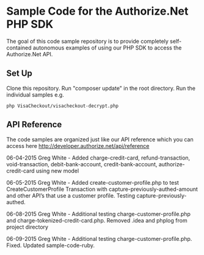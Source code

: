 # Sample Code for the Authorize.Net PHP SDK
The goal of this code sample repository is to provide completely self-contained autonomous examples of using our PHP SDK to access the Authorize.Net API.

## Set Up
Clone this repository.
Run "composer update" in the root directory.
Run the individual samples e.g. 
````
php VisaCheckout/visacheckout-decrypt.php
````

## API Reference
The code samples are organized just like our API reference which you can access here http://developer.authorize.net/api/reference

06-04-2015 Greg White - Added charge-credit-card, refund-transaction, void-transaction, debit-bank-account, credit-bank-account, authorize-credit-card using new model

06-05-2015 Greg White - Added create-customer-profile.php to test CreateCustomerProfile Transaction with capture-previously-authed-amount and other API’s that use a customer profile. Testing capture-previously-authed.

06-08-2015 Greg White - Additional testing charge-customer-profile.php and charge-tokenized-credit-card.php. Removed .idea and phplog from project directory 

06-09-2015 Greg White - Additional testing charge-customer-profile.php. Fixed. Updated sample-code-ruby.  


